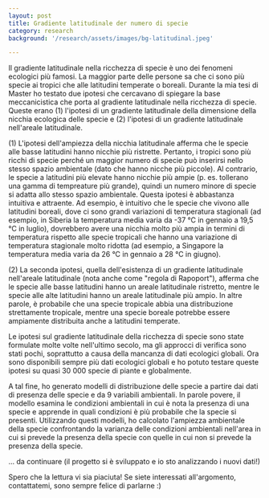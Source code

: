 ```yaml
---
layout: post
title: Gradiente latitudinale der numero di specie
category: research
background: '/research/assets/images/bg-latitudinal.jpeg'

---
```

Il gradiente latitudinale nella ricchezza di specie è uno dei fenomeni ecologici più famosi. La maggior parte delle persone sa che ci sono più specie ai tropici che alle latitudini temperate o boreali. Durante la mia tesi di Master ho testato due ipotesi che cercavano di spiegare la base meccanicistica che porta al gradiente latitudinale nella ricchezza di specie. Queste erano (1) l'ipotesi di un gradiente latitudinale della dimensione della nicchia ecologica delle specie e (2) l'ipotesi di un gradiente latitudinale nell'areale latitudinale.

(1) L'ipotesi dell'ampiezza della nicchia latitudinale afferma che le specie alle basse latitudini hanno nicchie più ristrette. Pertanto, i tropici sono più ricchi di specie perché un maggior numero di specie può inserirsi nello stesso spazio ambientale (dato che hanno nicche più piccole). Al contrario, le specie a latitudini più elevate hanno nicchie più ampie (p. es. tollerano una gamma di tempreature più grande), quindi un numero minore di specie si adatta allo stesso spazio ambientale. Questa ipotesi è abbastanza intuitiva e attraente. Ad esempio, è intuitivo che le specie che vivono alle latitudini boreali, dove ci sono grandi variazioni di temperatura stagionali (ad esempio, in Siberia la temperatura media varia da -37 °C in gennaio a 19,5 °C in luglio), dovrebbero avere una nicchia molto più ampia in termini di temperatura rispetto alle specie tropicali che hanno una variazione di temperatura stagionale molto ridotta (ad esempio, a Singapore la temperatura media varia da 26 °C in gennaio a 28 °C in giugno).

(2) La seconda ipotesi, quella dell'esistenza di un gradiente latitudinale nell'areale latitudinale (nota anche come "regola di Rapoport"), afferma che le specie alle basse latitudini hanno un areale latitudinale ristretto, mentre le specie alle alte latitudini hanno un areale latitudinale più ampio. In altre parole, è probabile che una specie tropicale abbia una distribuzione strettamente tropicale, mentre una specie boreale potrebbe essere ampiamente distribuita anche a latitudini temperate.

Le ipotesi sul gradiente latitudinale della ricchezza di specie sono state formulate molte volte nell'ultimo secolo, ma gli approcci di verifica sono stati pochi, soprattutto a causa della mancanza di dati ecologici globali. Ora sono disponibili sempre più dati ecologici globali e ho potuto testare queste ipotesi su quasi 30 000 specie di piante e globalmente.

A tal fine, ho generato modelli di distribuzione delle specie a partire dai dati di presenza delle specie e da 9 variabili ambientali. In parole povere, il modello esamina le condizioni ambientali in cui è nota la presenza di una specie e apprende in quali condizioni è più probabile che la specie si presenti. Utilizzando questi modelli, ho calcolato l'ampiezza ambientale della specie confrontando la varianza delle condizioni ambientali nell'area in cui si prevede la presenza della specie con quelle in cui non si prevede la presenza della specie. 

... da continuare (il progetto si è sviluppato e io sto analizzando i nuovi dati!)

Spero che la lettura vi sia piaciuta! Se siete interessati all'argomento, contattatemi, sono sempre felice di parlarne :)